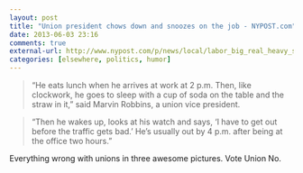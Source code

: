 ```yaml
---
layout: post
title: "Union president chows down and snoozes on the job - NYPOST.com"
date: 2013-06-03 23:16
comments: true
external-url: http://www.nypost.com/p/news/local/labor_big_real_heavy_sleeper_jl3C7gI710FI3XqpEl5o3O
categories: [elsewhere, politics, humor]
---
```


> “He eats lunch when he arrives at work at 2 p.m. Then, like clockwork, he goes to sleep with a cup of soda on the table and the straw in it,” said Marvin Robbins, a union vice president.

> “Then he wakes up, looks at his watch and says, ‘I have to get out before the traffic gets bad.’ He’s usually out by 4 p.m. after being at the office two hours.”

Everything wrong with unions in three awesome pictures. Vote Union No.